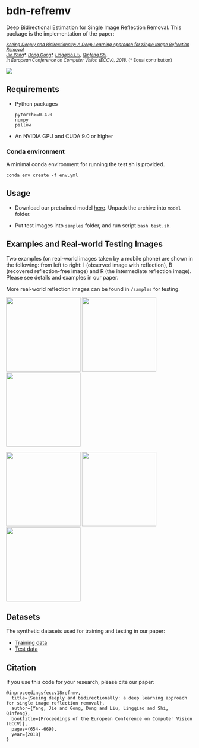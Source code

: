 # bdn-refremv
Deep Bidirectional Estimation for Single Image Reflection Removal. This package is the implementation of the paper:

<small>*[Seeing Deeply and Bidirectionally: A Deep Learning Approach for Single Image Reflection Removal](http://openaccess.thecvf.com/content_ECCV_2018/papers/Jie_Yang_Seeing_Deeply_and_ECCV_2018_paper.pdf)  
[Jie Yang](https://github.com/yangj1e)\*, [Dong Gong](https://donggong1.github.io)\*, [Lingqiao Liu](https://sites.google.com/site/lingqiaoliu83/), [Qinfeng Shi](https://cs.adelaide.edu.au/~javen/index.html).  
In European Conference on Computer Vision (ECCV), 2018.*  (* Equal contribution)
</small>

<img src="imgs/overview.jpg">


## Requirements

+ Python packages
    ```
    pytorch>=0.4.0
    numpy
    pillow
    ```
+ An NVIDIA GPU and CUDA 9.0 or higher

### Conda environment

A minimal conda environment for running the test.sh is provided.

```
conda env create -f env.yml
```

## Usage

+ Download our pretrained model [here](https://ucomplutense-my.sharepoint.com/:u:/r/personal/cperez14_ucm_es/Documents/Aside/Projects/bdn-refremv/model/model.pth?csf=1&web=1&e=lkQEcW). Unpack the archive into `model` folder.

+ Put test images into `samples` folder, and run script `bash test.sh`.

## Examples and Real-world Testing Images
Two examples (on real-world images taken by a mobile phone) are shown in the following: from left to right: I (observed image with reflection), B (recovered reflection-free image) and R (the intermediate reflection image). Please see details and examples in our paper. 

More real-world reflection images can be found in `/samples` for testing.

<p float="left">
    <img src="samples/0001.jpg" width="200">
    <img src="output/B_0001.png" width="200">
    <img src="output/R_0001.png" width="200">
</p>

<p float="left">
<img src="samples/0002.jpg" width="200">
<img src="output/B_0002.png" width="200">
<img src="output/R_0002.png" width="200">
</p>

## Datasets

The synthetic datasets used for training and testing in our paper: 

+ [Training data](https://ucomplutense-my.sharepoint.com/:u:/r/personal/cperez14_ucm_es/Documents/Aside/Projects/bdn-refremv/data/ref_data_train.tar.xz?csf=1&web=1&e=rOJjrn)
+ [Test data](https://ucomplutense-my.sharepoint.com/:u:/r/personal/cperez14_ucm_es/Documents/Aside/Projects/bdn-refremv/data/ref_data_test.tar.xz?csf=1&web=1&e=SNTPJm)


## Citation
If you use this code for your research, please cite our paper:
````
@inproceedings{eccv18refrmv,
  title={Seeing deeply and bidirectionally: a deep learning approach for single image reflection removal},
  author={Yang, Jie and Gong, Dong and Liu, Lingqiao and Shi, Qinfeng},
  booktitle={Proceedings of the European Conference on Computer Vision (ECCV)},
  pages={654--669},
  year={2018}
}
````



